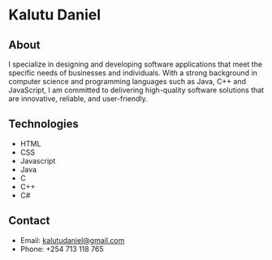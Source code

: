 # Kalutu Daniel

## About
I specialize in designing and developing software applications that meet the specific needs of businesses and individuals. With a strong background in computer science and programming languages such as Java, C++ and JavaScript, I am committed to delivering high-quality software solutions that are innovative, reliable, and user-friendly.

## Technologies
- HTML
- CSS
- Javascript
- Java
- C
- C++
- C#

## Contact
- Email: kalutudaniel@gmail.com
- Phone: +254 713 118 765

<!---
Kalutu/Kalutu is a ✨ special ✨ repository because its `README.md` (this file) appears on your GitHub profile.
You can click the Preview link to take a look at your changes.
--->
